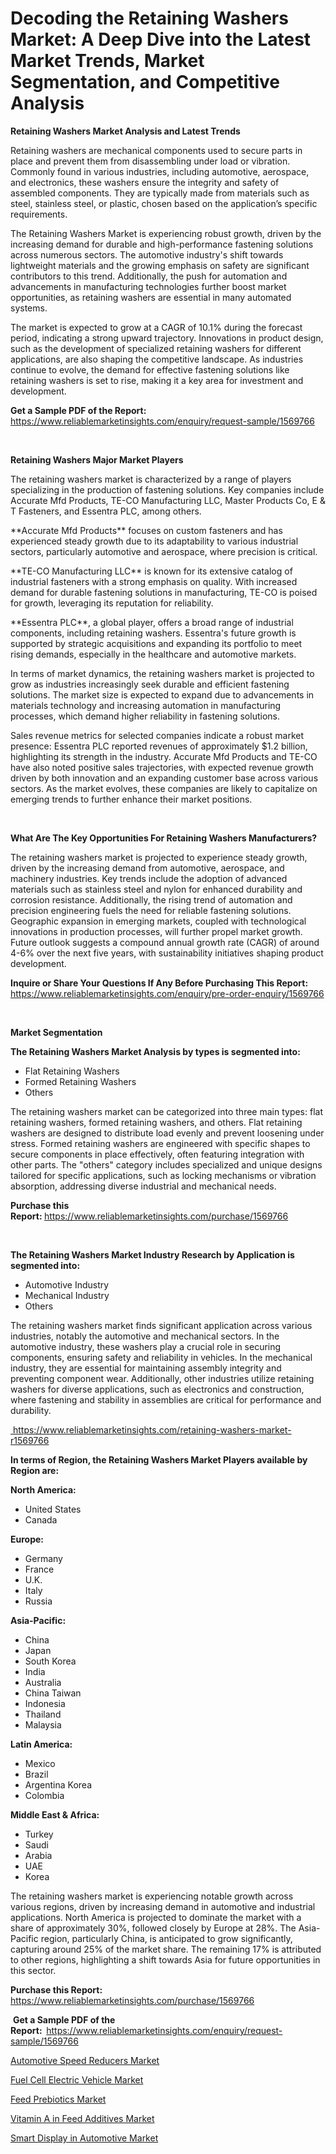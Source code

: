 <p><h1>Decoding the Retaining Washers Market: A Deep Dive into the Latest Market Trends, Market Segmentation, and Competitive Analysis</h1></p><p><strong>Retaining Washers Market Analysis and Latest Trends</strong></p>
<p><p>Retaining washers are mechanical components used to secure parts in place and prevent them from disassembling under load or vibration. Commonly found in various industries, including automotive, aerospace, and electronics, these washers ensure the integrity and safety of assembled components. They are typically made from materials such as steel, stainless steel, or plastic, chosen based on the application’s specific requirements.</p><p>The Retaining Washers Market is experiencing robust growth, driven by the increasing demand for durable and high-performance fastening solutions across numerous sectors. The automotive industry's shift towards lightweight materials and the growing emphasis on safety are significant contributors to this trend. Additionally, the push for automation and advancements in manufacturing technologies further boost market opportunities, as retaining washers are essential in many automated systems.</p><p>The market is expected to grow at a CAGR of 10.1% during the forecast period, indicating a strong upward trajectory. Innovations in product design, such as the development of specialized retaining washers for different applications, are also shaping the competitive landscape. As industries continue to evolve, the demand for effective fastening solutions like retaining washers is set to rise, making it a key area for investment and development.</p></p>
<p><strong>Get a Sample PDF of the Report:&nbsp;</strong> <a href="https://www.reliablemarketinsights.com/enquiry/request-sample/1569766?utm_campaign=1444&utm_medium=2&utm_source=Github&utm_content=ia&utm_term=14102024&utm_id=retaining-washers">https://www.reliablemarketinsights.com/enquiry/request-sample/1569766</a></p>
<p>&nbsp;</p>
<p><strong>Retaining Washers Major Market Players</strong></p>
<p><p>The retaining washers market is characterized by a range of players specializing in the production of fastening solutions. Key companies include Accurate Mfd Products, TE-CO Manufacturing LLC, Master Products Co, E & T Fasteners, and Essentra PLC, among others.</p><p>**Accurate Mfd Products** focuses on custom fasteners and has experienced steady growth due to its adaptability to various industrial sectors, particularly automotive and aerospace, where precision is critical. </p><p>**TE-CO Manufacturing LLC** is known for its extensive catalog of industrial fasteners with a strong emphasis on quality. With increased demand for durable fastening solutions in manufacturing, TE-CO is poised for growth, leveraging its reputation for reliability.</p><p>**Essentra PLC**, a global player, offers a broad range of industrial components, including retaining washers. Essentra's future growth is supported by strategic acquisitions and expanding its portfolio to meet rising demands, especially in the healthcare and automotive markets.</p><p>In terms of market dynamics, the retaining washers market is projected to grow as industries increasingly seek durable and efficient fastening solutions. The market size is expected to expand due to advancements in materials technology and increasing automation in manufacturing processes, which demand higher reliability in fastening solutions.</p><p>Sales revenue metrics for selected companies indicate a robust market presence: Essentra PLC reported revenues of approximately $1.2 billion, highlighting its strength in the industry. Accurate Mfd Products and TE-CO have also noted positive sales trajectories, with expected revenue growth driven by both innovation and an expanding customer base across various sectors. As the market evolves, these companies are likely to capitalize on emerging trends to further enhance their market positions.</p></p>
<p>&nbsp;</p>
<p><strong>What Are The Key Opportunities For Retaining Washers Manufacturers?</strong></p>
<p><p>The retaining washers market is projected to experience steady growth, driven by the increasing demand from automotive, aerospace, and machinery industries. Key trends include the adoption of advanced materials such as stainless steel and nylon for enhanced durability and corrosion resistance. Additionally, the rising trend of automation and precision engineering fuels the need for reliable fastening solutions. Geographic expansion in emerging markets, coupled with technological innovations in production processes, will further propel market growth. Future outlook suggests a compound annual growth rate (CAGR) of around 4-6% over the next five years, with sustainability initiatives shaping product development.</p></p>
<p><strong>Inquire or Share Your Questions If Any Before Purchasing This Report:</strong> <a href="https://www.reliablemarketinsights.com/enquiry/pre-order-enquiry/1569766?utm_campaign=1444&utm_medium=2&utm_source=Github&utm_content=ia&utm_term=14102024&utm_id=retaining-washers">https://www.reliablemarketinsights.com/enquiry/pre-order-enquiry/1569766</a></p>
<p>&nbsp;</p>
<p><strong>Market Segmentation</strong></p>
<p><strong>The Retaining Washers Market Analysis by types is segmented into:</strong></p>
<p><ul><li>Flat Retaining Washers</li><li>Formed Retaining Washers</li><li>Others</li></ul></p>
<p><p>The retaining washers market can be categorized into three main types: flat retaining washers, formed retaining washers, and others. Flat retaining washers are designed to distribute load evenly and prevent loosening under stress. Formed retaining washers are engineered with specific shapes to secure components in place effectively, often featuring integration with other parts. The "others" category includes specialized and unique designs tailored for specific applications, such as locking mechanisms or vibration absorption, addressing diverse industrial and mechanical needs.</p></p>
<p><strong>Purchase this Report:&nbsp;</strong><a href="https://www.reliablemarketinsights.com/purchase/1569766?utm_campaign=1444&utm_medium=2&utm_source=Github&utm_content=ia&utm_term=14102024&utm_id=retaining-washers">https://www.reliablemarketinsights.com/purchase/1569766</a></p>
<p>&nbsp;</p>
<p><strong>The Retaining Washers Market Industry Research by Application is segmented into:</strong></p>
<p><ul><li>Automotive Industry</li><li>Mechanical Industry</li><li>Others</li></ul></p>
<p><p>The retaining washers market finds significant application across various industries, notably the automotive and mechanical sectors. In the automotive industry, these washers play a crucial role in securing components, ensuring safety and reliability in vehicles. In the mechanical industry, they are essential for maintaining assembly integrity and preventing component wear. Additionally, other industries utilize retaining washers for diverse applications, such as electronics and construction, where fastening and stability in assemblies are critical for performance and durability.</p></p>
<p><a href="https://www.reliablemarketinsights.com/retaining-washers-market-r1569766?utm_campaign=1444&utm_medium=2&utm_source=Github&utm_content=ia&utm_term=14102024&utm_id=retaining-washers">&nbsp;https://www.reliablemarketinsights.com/retaining-washers-market-r1569766</a></p>
<p><strong>In terms of Region, the Retaining Washers Market Players available by Region are:</strong></p>
<p>
    <p> <strong> North America: </strong>
        <ul>
            <li>United States</li>
            <li>Canada</li>
        </ul>
        </p> 
    <p> <strong> Europe: </strong>
        <ul>
            <li>Germany</li>
            <li>France</li>
            <li>U.K.</li>
            <li>Italy</li>
            <li>Russia</li>
        </ul>
        </p> 
    <p> <strong> Asia-Pacific: </strong>
        <ul>
            <li>China</li>
            <li>Japan</li>
            <li>South Korea</li>
            <li>India</li>
            <li>Australia</li>
            <li>China Taiwan</li>
            <li>Indonesia</li>
            <li>Thailand</li>
            <li>Malaysia</li>
        </ul>
        </p> 
    <p> <strong> Latin America: </strong>
        <ul>
            <li>Mexico</li>
            <li>Brazil</li>
            <li>Argentina Korea</li>
            <li>Colombia</li>
        </ul>
        </p> 
    <p> <strong> Middle East & Africa: </strong>
        <ul>
            <li>Turkey</li>
            <li>Saudi</li>
            <li>Arabia</li>
            <li>UAE</li>
            <li>Korea</li>
        </ul>
    </p>
    </p>
<p><p>The retaining washers market is experiencing notable growth across various regions, driven by increasing demand in automotive and industrial applications. North America is projected to dominate the market with a share of approximately 30%, followed closely by Europe at 28%. The Asia-Pacific region, particularly China, is anticipated to grow significantly, capturing around 25% of the market share. The remaining 17% is attributed to other regions, highlighting a shift towards Asia for future opportunities in this sector.</p></p>
<p><strong>Purchase this Report: </strong><a href="https://www.reliablemarketinsights.com/purchase/1569766?utm_campaign=1444&utm_medium=2&utm_source=Github&utm_content=ia&utm_term=14102024&utm_id=retaining-washers">https://www.reliablemarketinsights.com/purchase/1569766</a></p>
<p>&nbsp;<strong>Get a Sample PDF of the Report:&nbsp;&nbsp;</strong><a href="https://www.reliablemarketinsights.com/enquiry/request-sample/1569766?utm_campaign=1444&utm_medium=2&utm_source=Github&utm_content=ia&utm_term=14102024&utm_id=retaining-washers">https://www.reliablemarketinsights.com/enquiry/request-sample/1569766</a></p>
<p><strong></strong></p>
<p><p><a href="https://www.linkedin.com/pulse/emerging-trends-automotive-speed-reducers-market-global-npgif?utm_campaign=1444&utm_medium=2&utm_source=Github&utm_content=ia&utm_term=14102024&utm_id=retaining-washers">Automotive Speed Reducers Market</a></p><p><a href="https://www.linkedin.com/pulse/strategic-market-insights-navigating-global-fuel-cell-electric-kec5f?trk=public_post_embed_feed-article-content&utm_campaign=1444&utm_medium=2&utm_source=Github&utm_content=ia&utm_term=14102024&utm_id=retaining-washers">Fuel Cell Electric Vehicle Market</a></p><p><a href="https://www.linkedin.com/pulse/emerging-trends-feed-prebiotics-market-detailed-overview-applications-1vqwf?trk=public_post_embed_feed-article-content&utm_campaign=1444&utm_medium=2&utm_source=Github&utm_content=ia&utm_term=14102024&utm_id=retaining-washers">Feed Prebiotics Market</a></p><p><a href="https://www.linkedin.com/pulse/vitamin-feed-additives-market-global-regional-analysis-2024-djhsf?trk=public_post_embed_feed-article-content&utm_campaign=1444&utm_medium=2&utm_source=Github&utm_content=ia&utm_term=14102024&utm_id=retaining-washers">Vitamin A in Feed Additives Market</a></p><p><a href="https://www.linkedin.com/pulse/smart-display-automotive-market-transformation-comparative-02m7e?trk=public_post_embed_feed-article-content&utm_campaign=1444&utm_medium=2&utm_source=Github&utm_content=ia&utm_term=14102024&utm_id=retaining-washers">Smart Display in Automotive Market</a></p></p>